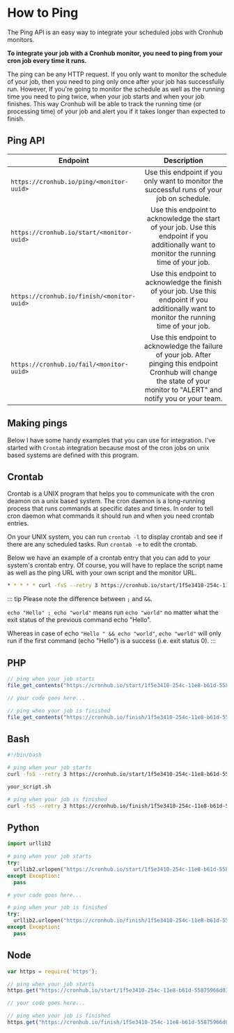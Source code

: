 # How to Ping
The Ping API is an easy way to integrate your scheduled jobs with Cronhub monitors.

**To integrate your job with a Cronhub monitor, you need to ping from your cron job every time it runs.**

The ping can be any HTTP request. If you only want to monitor the schedule of your job, then you need to ping only once after your job has successfully run. However, If you're going to monitor the schedule as well as the running time you need to ping twice, when your job starts and when your job finishes. This way Cronhub will be able to track the running time (or processing time) of your job and alert you if it takes longer than expected to finish.

## Ping API
| Endpoint        | Description  |
| ------------- |:-------------:|
| `https://cronhub.io/ping/<monitor-uuid>`  | Use this endpoint if you only want to monitor the successful runs of your job on schedule. |
| `https://cronhub.io/start/<monitor-uuid>`      | Use this endpoint to acknowledge the start of your job. Use this endpoint if you additionally want to monitor the running time of your job.      |
| `https://cronhub.io/finish/<monitor-uuid>`  | Use this endpoint to acknowledge the finish of your job. Use this endpoint if you additionally want to monitor the running time of your job.|
| `https://cronhub.io/fail/<monitor-uuid>`  | Use this endpoint to acknowledge the failure of your job. After pinging this endpoint Cronhub will change the state of your monitor to "ALERT" and notify you or your team. |

## Making pings
Below I have some handy examples that you can use for integration. I've started with `Crontab` integration because most of the cron jobs on unix based systems are defined with this program.

## Crontab

Crontab is a UNIX program that helps you to communicate with the cron deamon on a unix based system. The cron daemon is a long-running process that runs commands at specific dates and times. In order to tell cron daemon what commands it should run and when you need crontab entries.

On your UNIX system, you can run `crontab -l` to display crontab and see if there are any scheduled tasks. Run `crontab -e` to edit the crontab.

Below we have an example of a crontab entry that you can add to your system's crontab entry. Of course, you will have to replace the script name as well as the ping URL with your own script and the monitor URL.

```bash
* * * * * curl -fsS --retry 3 https://cronhub.io/start/1f5e3410-254c-11e8-b61d-55875966d031; your_script.sh && curl -fsS --retry 3 https://cronhub.io/finish/1f5e3410-254c-11e8-b61d-55875966d031
```
::: tip
Please note the difference between `;` and `&&`.

`echo "Hello" ; echo "world"` means run `echo "world"` no matter what the exit status of the previous command echo "Hello".

Whereas in case of echo `"Hello " && echo "world"`, `echo "world"` will only run if the first command (echo "Hello") is a success (i.e. exit status 0).
:::

## PHP

```php
// ping when your job starts
file_get_contents("https://cronhub.io/start/1f5e3410-254c-11e8-b61d-55875966d031");

// your code goes here...

// ping when your job is finished
file_get_contents("https://cronhub.io/finish/1f5e3410-254c-11e8-b61d-55875966d031");
```

## Bash

```bash
#!/bin/bash

# ping when your job starts
curl -fsS --retry 3 https://cronhub.io/start/1f5e3410-254c-11e8-b61d-55875966d031

your_script.sh

# ping when your job is finished
curl -fsS --retry 3 https://cronhub.io/finish/1f5e3410-254c-11e8-b61d-55875966d031
```

## Python

```python
import urllib2

# ping when your job starts
try:
  urllib2.urlopen("https://cronhub.io/start/1f5e3410-254c-11e8-b61d-55875966d031")
except Exception:
  pass

# your code goes here...

# ping when your job is finished
try:
  urllib2.urlopen("https://cronhub.io/finish/1f5e3410-254c-11e8-b61d-55875966d031")
except Exception:
  pass
```

## Node

```js
var https = require('https');

// ping when your job starts
https.get("https://cronhub.io/start/1f5e3410-254c-11e8-b61d-55875966d031");

// your code goes here...

// ping when your job is finished
https.get("https://cronhub.io/finish/1f5e3410-254c-11e8-b61d-55875966d031");
```

